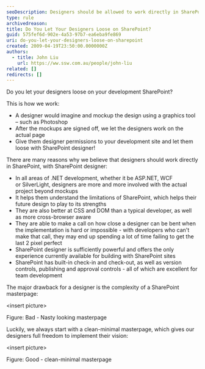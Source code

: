 ```yaml
---
seoDescription: Designers should be allowed to work directly in SharePoint, leveraging SharePoint Designer, to create visually appealing and functional sites.
type: rule
archivedreason:
title: Do You Let Your Designers Loose on SharePoint?
guid: 575fef6d-902e-4a53-97b7-ea6eba9fe869
uri: do-you-let-your-designers-loose-on-sharepoint
created: 2009-04-19T23:50:00.0000000Z
authors:
  - title: John Liu
    url: https://ww.ssw.com.au/people/john-liu
related: []
redirects: []
---
```


Do you let your designers loose on your development SharePoint?

This is how we work:

- A designer would imagine and mockup the design using a graphics tool – such as Photoshop
- After the mockups are signed off, we let the designers work on the actual page
- Give them designer permissions to your development site and let them loose with SharePoint designer!

<!--endintro-->

There are many reasons why we believe that designers should work directly in SharePoint, with SharePoint designer:

- In all areas of .NET development, whether it be ASP.NET, WCF or SilverLight, designers are more and more involved with the actual project beyond mockups
- It helps them understand the limitations of SharePoint, which helps their future design to play to its strengths
- They are also better at CSS and DOM than a typical developer, as well as more cross-browser aware
- They are able to make a call on how close a designer can be bent when the implementation is hard or impossible - with developers who can't make that call, they may end up spending a lot of time failing to get the last 2 pixel perfect
- SharePoint designer is sufficiently powerful and offers the only experience currently available for building with SharePoint sites
- SharePoint has built-in check-in and check-out, as well as version controls, publishing and approval controls - all of which are excellent for team development

The major drawback for a designer is the complexity of a SharePoint masterpage:

&lt;insert picture&gt;

Figure: Bad - Nasty looking masterpage

Luckily, we always start with a clean-minimal masterpage, which gives our designers full freedom to implement their vision:

&lt;insert picture&gt;

Figure: Good - clean-minimal masterpage
